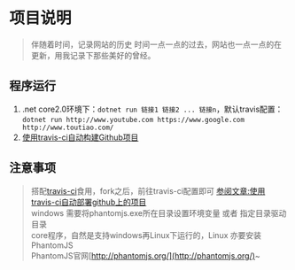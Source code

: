 # 项目说明
> 伴随着时间，记录网站的历史
> 时间一点一点的过去，网站也一点一点的在更新，用我记录下那些美好的曾经。

## 程序运行
1. .net core2.0环境下：`dotnet run 链接1 链接2 ... 链接n`，默认travis配置：`dotnet run http://www.youtube.com https://www.google.com http://www.toutiao.com/`
2. [使用travis-ci自动构建Github项目](http://www.cnblogs.com/morang/p/7228488.html)



## 注意事项
> 搭配[travis-ci](https://travis-ci.org/)食用，fork之后，前往travis-ci配置即可 [参阅文章:使用travis-ci自动部署github上的项目](http://www.cnblogs.com/morang/p/7228488.html)     
> windows 需要将phantomjs.exe所在目录设置环境变量 或者 指定目录驱动目录        
> core程序，自然是支持windows再Linux下运行的，Linux 亦要安装PhantomJS         
> PhantomJS官网[http://phantomjs.org/](http://phantomjs.org/)~        
